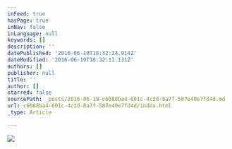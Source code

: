 ```yaml
---
inFeed: true
hasPage: true
inNav: false
inLanguage: null
keywords: []
description: ''
datePublished: '2016-06-19T18:32:24.914Z'
dateModified: '2016-06-19T18:32:11.131Z'
authors: []
publisher: null
title: ''
author: []
starred: false
sourcePath: _posts/2016-06-19-c6088ba4-601c-4c2d-8a7f-587e40e7fd4d.md
url: c6088ba4-601c-4c2d-8a7f-587e40e7fd4d/index.html
_type: Article

---
```

![](https://the-grid-user-content.s3-us-west-2.amazonaws.com/419482bd-128e-403b-bd3a-edef49406654.jpg)